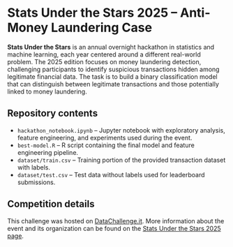# Stats Under the Stars 2025 – Anti-Money Laundering Case

**Stats Under the Stars** is an annual overnight hackathon in statistics and machine learning, each year centered around a different real-world problem. The 2025 edition focuses on money laundering detection, challenging participants to identify suspicious transactions hidden among legitimate financial data. The task is to build a binary classification model that can distinguish between legitimate transactions and those potentially linked to money laundering.

## Repository contents
- `hackathon_notebook.ipynb` – Jupyter notebook with exploratory analysis, feature engineering, and experiments used during the event.
- `best-model.R` – R script containing the final model and feature engineering pipeline.
- `dataset/train.csv` – Training portion of the provided transaction dataset with labels.
- `dataset/test.csv` – Test data without labels used for leaderboard submissions.

## Competition details
This challenge was hosted on [DataChallenge.it](https://www.datachallenge.it/pages/www_home). More information about the event and its organization can be found on the [Stats Under the Stars 2025 page](https://sites.google.com/view/sus2025-statsunderthestars/).
